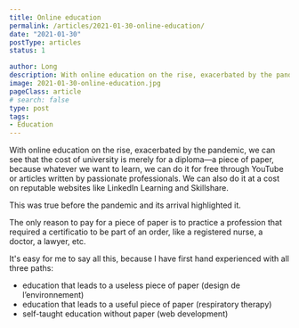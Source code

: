 ```yaml
---
title: Online education
permalink: /articles/2021-01-30-online-education/
date: "2021-01-30"
postType: articles
status: 1

author: Long
description: With online education on the rise, exacerbated by the pandemic, we can see that the cost of university is merely for a diploma—a piece of paper, because whatever we want to learn, we can do it for free through YouTube or articles written by passionate professionals. We can also do it at a cost on reputable websites like LinkedIn Learning and Skillshare.
image: 2021-01-30-online-education.jpg
pageClass: article
# search: false
type: post
tags:
- Education
---
```


With online education on the rise, exacerbated by the pandemic, we can see that the cost of university is merely for a diploma—a piece of paper, because whatever we want to learn, we can do it for free through YouTube or articles written by passionate professionals. We can also do it at a cost on reputable websites like LinkedIn Learning and Skillshare.

This was true before the pandemic and its arrival highlighted it.

The only reason to pay for a piece of paper is to practice a profession that required a certificatio to be part of an order, like a registered nurse, a doctor, a lawyer, etc.

It's easy for me to say all this, because I have first hand experienced with all three paths:

- education that leads to a useless piece of paper (design de l’environnement)
- education that leads to a useful piece of paper (respiratory therapy)
- self-taught education without paper (web development)
